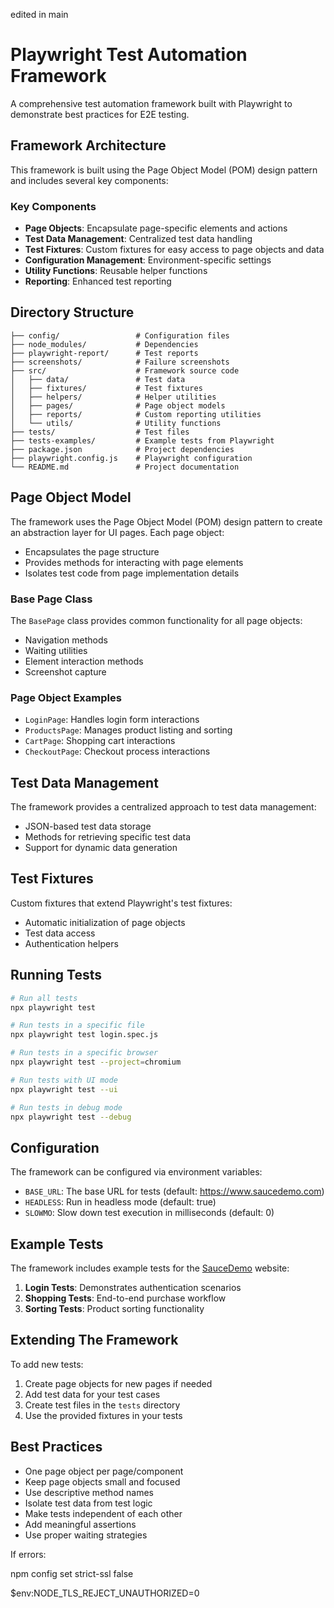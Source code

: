 edited in main

# Playwright Test Automation Framework

A comprehensive test automation framework built with Playwright to demonstrate best practices for E2E testing.

## Framework Architecture

This framework is built using the Page Object Model (POM) design pattern and includes several key components:

### Key Components

- **Page Objects**: Encapsulate page-specific elements and actions
- **Test Data Management**: Centralized test data handling
- **Test Fixtures**: Custom fixtures for easy access to page objects and data
- **Configuration Management**: Environment-specific settings
- **Utility Functions**: Reusable helper functions
- **Reporting**: Enhanced test reporting

## Directory Structure

```
├── config/                 # Configuration files
├── node_modules/           # Dependencies
├── playwright-report/      # Test reports
├── screenshots/            # Failure screenshots
├── src/                    # Framework source code
│   ├── data/               # Test data
│   ├── fixtures/           # Test fixtures
│   ├── helpers/            # Helper utilities
│   ├── pages/              # Page object models
│   ├── reports/            # Custom reporting utilities
│   └── utils/              # Utility functions
├── tests/                  # Test files
├── tests-examples/         # Example tests from Playwright
├── package.json            # Project dependencies
├── playwright.config.js    # Playwright configuration
└── README.md               # Project documentation
```

## Page Object Model

The framework uses the Page Object Model (POM) design pattern to create an abstraction layer for UI pages. Each page object:

- Encapsulates the page structure
- Provides methods for interacting with page elements
- Isolates test code from page implementation details

### Base Page Class

The `BasePage` class provides common functionality for all page objects:

- Navigation methods
- Waiting utilities
- Element interaction methods
- Screenshot capture

### Page Object Examples

- `LoginPage`: Handles login form interactions
- `ProductsPage`: Manages product listing and sorting
- `CartPage`: Shopping cart interactions
- `CheckoutPage`: Checkout process interactions

## Test Data Management

The framework provides a centralized approach to test data management:

- JSON-based test data storage
- Methods for retrieving specific test data
- Support for dynamic data generation

## Test Fixtures

Custom fixtures that extend Playwright's test fixtures:

- Automatic initialization of page objects
- Test data access
- Authentication helpers

## Running Tests

```bash
# Run all tests
npx playwright test

# Run tests in a specific file
npx playwright test login.spec.js

# Run tests in a specific browser
npx playwright test --project=chromium

# Run tests with UI mode
npx playwright test --ui

# Run tests in debug mode
npx playwright test --debug
```

## Configuration

The framework can be configured via environment variables:

- `BASE_URL`: The base URL for tests (default: https://www.saucedemo.com)
- `HEADLESS`: Run in headless mode (default: true)
- `SLOWMO`: Slow down test execution in milliseconds (default: 0)

## Example Tests

The framework includes example tests for the [SauceDemo](https://www.saucedemo.com) website:

1. **Login Tests**: Demonstrates authentication scenarios
2. **Shopping Tests**: End-to-end purchase workflow
3. **Sorting Tests**: Product sorting functionality

## Extending The Framework

To add new tests:

1. Create page objects for new pages if needed
2. Add test data for your test cases
3. Create test files in the `tests` directory
4. Use the provided fixtures in your tests

## Best Practices

- One page object per page/component
- Keep page objects small and focused
- Use descriptive method names
- Isolate test data from test logic
- Make tests independent of each other
- Add meaningful assertions
- Use proper waiting strategies 




If errors:

npm config set strict-ssl false
 
$env:NODE_TLS_REJECT_UNAUTHORIZED=0
 
